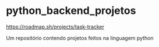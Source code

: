 # python_backend_projetos

https://roadmap.sh/projects/task-tracker

Um repositório contendo projetos feitos na linguagem python
